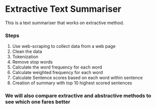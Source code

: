 # Extractive Text Summariser


This is a text summariser that works on extractive method. 

### Steps
1. Use web-scraping to collect data from a web page
2. Clean the data
3. Tokenization
4. Remove stop words
5. Calculate the word frequency for each word
6. Calculate weighted frequency for each word
7. Calculate Sentence scores based on each word within sentence
8. Creation of summary with top 10 highest scored sentences

### We will also compare extractive and abstractive methods to see which one fares better



